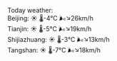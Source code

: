 Today weather:  
Beijing: ☀️   🌡️-4°C 🌬️↘26km/h  
Tianjin: ☀️   🌡️-5°C 🌬️↘19km/h  
Shijiazhuang: ☀️   🌡️-3°C 🌬️↘13km/h  
Tangshan: ☀️   🌡️-7°C 🌬️↘18km/h  
